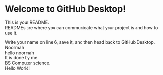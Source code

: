 # Welcome to GitHub Desktop!

This is your README.<br/> READMEs are where you can communicate what your project is and how to use it.<br/>

Write your name on line 6, save it, and then head back to GitHub Desktop.<br/>
Noormah<br>
hello noormah<br>
It is done by me.<br>
BS Computer science.<br>
Hello World!